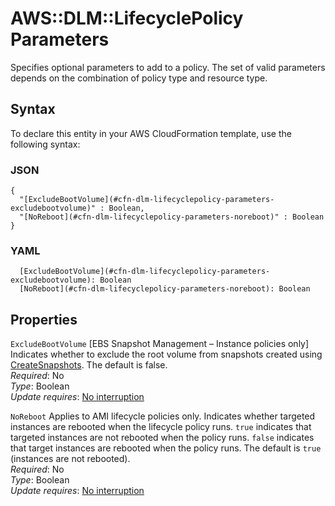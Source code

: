 # AWS::DLM::LifecyclePolicy Parameters<a name="aws-properties-dlm-lifecyclepolicy-parameters"></a>

Specifies optional parameters to add to a policy\. The set of valid parameters depends on the combination of policy type and resource type\.

## Syntax<a name="aws-properties-dlm-lifecyclepolicy-parameters-syntax"></a>

To declare this entity in your AWS CloudFormation template, use the following syntax:

### JSON<a name="aws-properties-dlm-lifecyclepolicy-parameters-syntax.json"></a>

```
{
  "[ExcludeBootVolume](#cfn-dlm-lifecyclepolicy-parameters-excludebootvolume)" : Boolean,
  "[NoReboot](#cfn-dlm-lifecyclepolicy-parameters-noreboot)" : Boolean
}
```

### YAML<a name="aws-properties-dlm-lifecyclepolicy-parameters-syntax.yaml"></a>

```
  [ExcludeBootVolume](#cfn-dlm-lifecyclepolicy-parameters-excludebootvolume): Boolean
  [NoReboot](#cfn-dlm-lifecyclepolicy-parameters-noreboot): Boolean
```

## Properties<a name="aws-properties-dlm-lifecyclepolicy-parameters-properties"></a>

`ExcludeBootVolume`  <a name="cfn-dlm-lifecyclepolicy-parameters-excludebootvolume"></a>
\[EBS Snapshot Management – Instance policies only\] Indicates whether to exclude the root volume from snapshots created using [CreateSnapshots](https://docs.aws.amazon.com/AWSEC2/latest/APIReference/API_CreateSnapshots.html)\. The default is false\.  
*Required*: No  
*Type*: Boolean  
*Update requires*: [No interruption](https://docs.aws.amazon.com/AWSCloudFormation/latest/UserGuide/using-cfn-updating-stacks-update-behaviors.html#update-no-interrupt)

`NoReboot`  <a name="cfn-dlm-lifecyclepolicy-parameters-noreboot"></a>
Applies to AMI lifecycle policies only\. Indicates whether targeted instances are rebooted when the lifecycle policy runs\. `true` indicates that targeted instances are not rebooted when the policy runs\. `false` indicates that target instances are rebooted when the policy runs\. The default is `true` \(instances are not rebooted\)\.  
*Required*: No  
*Type*: Boolean  
*Update requires*: [No interruption](https://docs.aws.amazon.com/AWSCloudFormation/latest/UserGuide/using-cfn-updating-stacks-update-behaviors.html#update-no-interrupt)